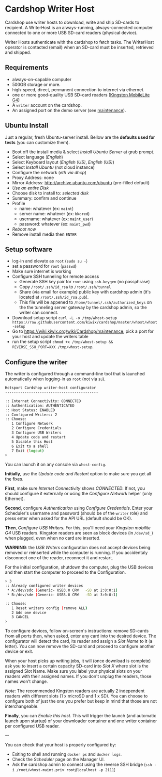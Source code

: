 # Cardshop Writer Host

Cardshop use writer hosts to download, write and ship SD-cards to recipient.
A WriterHost is an always-running, always-connected computer connected to one or more USB SD-card readers (physical device).

Writer Hosts authenticate with the cardshop to fetch tasks. The WriterHost operator is contacted (email) when an SD-card must be inserted, retrieved and shipped.

## Requirements

* always-on-capable computer
* 500GB storage or more.
* high-speed, direct, permanent connection to internet via ethernet.
* one or more good-quality USB SD-card readers ([Kingston MobileLite G4](https://www.ldlc.com/fiche/PB00171186.html))
* A `writer` account on the cardshop.
* An assigned port on the demo server (see [maintenance](http://wiki.kiwix.org/wiki/Cardshop-maintenance)).

## Ubuntu Install

Just a regular, fresh Ubuntu-server install. Bellow are the __defaults used for tests__ (you can customize them).

* Boot off the install media & select *Install Ubuntu Server* at grub prompt.
* Select language (*English*)
* Select Keyboard layout (*English (US)*, *English (US)*)
* Select *Install Ubuntu* (not cloud instance)
* Configure the network (*eth via dhcp*)
* Proxy Address: none
* Mirror Address: http://archive.ubuntu.com/ubuntu (pre-filled default)
* *Use an entire Disk*
* Choose disk to install to: *selected disk*
* Summary: confirm and continue
* Profile
  * name: whatever (ex: `maint`)
  * server name: whatever (ex: `bkored`)
  * username: whatever (ex: `maint_user`)
  * password: whatever (ex: `maint_pwd`)
* *Reboot now*
* Remove install media then `ENTER`

## Setup software

* log-in and elevate as `root` (`sudo su -`)
* set a password for `root` (`passwd`)
* Make sure internet is working
* Configure SSH tunneling for remote access
  * Generate SSH key pair for `root` using `ssh-keygen` (no passphrase)
  * Copy `/root/.ssh/id_rsa` to `/root/.ssh/tunnel`
  * Share (via email for example) public key with cardshop admin (it's located at `/root/.ssh/id_rsa.pub`).
  * This file will be appened to `/home/tunnel/.ssh/authorized_keys` on the the tunneling server gateway by the cardshop admin, so the writer can connect.
* Download setup script `curl -L -o /tmp/whost-setup https://raw.githubusercontent.com/kiwix/cardshop/master/whost/whost-setup`
* Go to https://wiki.kiwix.org/wiki/Cardshop/maintenance, pick a port for your host and update the writers table
* run the setup script `chmod +x /tmp/whost-setup && REVERSE_SSH_PORT=XXX /tmp/whost-setup`. 

## Configure the writer

The writer is configured through a command-line tool that is launched automatically when logging-in as `root` (not via `su`).

``` sh
Hotsport Cardshop writer-host configurator
-------------------------------------------

:: Internet Connectivity: CONNECTED
:: Authentication: AUTHENTICATED
:: Host Status: ENABLED
:: Configured Writers: 2
:: Choose:
   1 Configure Network
   2 Configure Credentials
   3 Configure USB Writers
   4 Update code and restart
   5 Disable this Host
   6 Exit to a shell
   7 Exit (logout)
>
```

You can launch it on any console via `whost-config`.

__Initially__, use the *Update code and Restart* option to make sure you get all the fixes.

__First__, make sure *Internet Connectivity* shows *CONNECTED*. If not, you should configure it externally or using the *Configure Network* helper (only Ethernet).

__Second__, configure *Authentication* using *Configure Credentials*. Enter your Scheduler's username and password (should be of the `writer` role) and press enter when asked for the API URL (default should be OK).

__Then__, *Configure USB Writers*. For this, you'll need your _Kingston mobilite G4_ USB readers. Kingston readers are seen as block devices (in `/dev/sd_`) when plugged, even when no card are inserted.

**WARNING**: the *USB Writers* configuration does not accept devices being removed or reinserted while the computer is running. If you accidentaly disconnect one of the reader, reconnect it and restart.

For the initial configuration, shutdown the computer, plug the USB devices and then start the computer to proceed to the Configuration.

``` sh
> 3
:: Already configured writer devices
 * A:/dev/sdc (Generic- USB3.0 CRW   -SD at 2:0:0:1)
 * B:/dev/sde (Generic- USB3.0 CRW   -SD at 3:0:0:1)

:: Choose:
   1 Reset writers config (remove ALL)
   2 Add one device
   3 CANCEL
>
```

To configure devices, follow on-screen's instructions: remove SD-cards from all ports then, when asked, enter any card into the desired device. The configurator will detect the card, its reader and assign a *Slot Name* to it (a letter). You can now remove the SD-card and proceed to configure another device or exit.

When your host picks up writing jobs, it will (once download is complete) ask you to insert a certain capacity SD-card into *Slot X* where slot is the assigned Slot Name. Make sure you label your physical slots on your readers with their assigned names. If you don't unplug the readers, those names won't change.

_Note_: The recommended Kingston readers are actually 2 independent readers with different slots (1 x microSD and 1 x SD). You can choose to configure both of just the one you prefer but keep in mind that those are not interchangeable.

__Finally__, you can *Enable this host*. This will trigger the launch (and automatic launch upon startup) of your downloader container and one writer container per configured USB reader.

--

You can check that your host is properly configured by:

* Exiting to shell and running `docker ps` and `docker logs`.
* Check the *Scheduler* page on the Manager UI.
* Ask the cardshop admin to connect using the reverse SSH bridge (`ssh -i /root/whost-maint.priv root@localhost -p 2111`)
